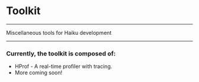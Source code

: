 # Toolkit
---
Miscellaneous tools for Haiku development


---
### Currently, the toolkit is composed of:
* HProf - A real-time profiler with tracing.
* More coming soon!
